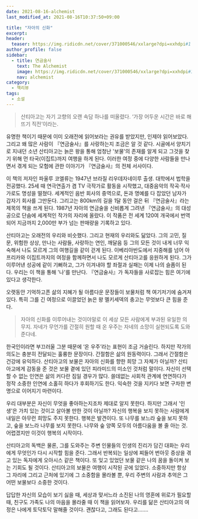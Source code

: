 ```yaml
---
date: 2021-08-16-alchemist
last_modified_at: 2021-08-16T10:37:50+09:00

title: "자아의 신화"
excerpt:
header:
  teaser: https://img.ridicdn.net/cover/371000546/xxlarge?dpi=xxhdpi#1
author_profile: false
sidebar:
  - title: 연금술사
    text: The Alchemist
    image: https://img.ridicdn.net/cover/371000546/xxlarge?dpi=xxhdpi#1
    nav: alchemist
category:
  - 책리뷰
tags:
  - 소설
---
```

> 산티아고는 자기 고향의 오랜 속담 하나를 떠올렸다. ‘가장 어두운 시간은 바로 해 뜨기 직전’이라는.

유명한 책이기 때문에 이미 오래전에 읽어보라는 권유를 받았지만, 인제야 읽어보았다. 그리고 왜 많은 사람이 『연금술사』를 사랑하는지 조금은 알 것 같다. 시골에서 양치기로 지내던 소년 산티아고는 늙은 왕을 통해 엄청난 '보물'의 존재를 알게 되고 그것을 찾기 위해 먼 타국(이집트)까지 여행을 하게 된다. 이러한 여정 중에 다양한 사람들을 만나면서 겪게 되는 모험에 관한 이야기가 『연금술사』의 전체 서사이다.

이 책의 저자인 파울루 코엘류는 1947년 브라질 리우데자네이루 출생. 대학에서 법학을 전공했다. 25세 때 연극연출가 겸 TV 극작가로 활동을 시작했고, 대중음악의 작곡·작사가로도 명성을 떨쳤다. 세계적인 음반 회사의 중역으로, 돈과 명예를 다 잡았던 남자가 갑자기 회사를 그만둔다. 그리고는 800km의 길을 1달 동안 걸은 뒤 『연금술사』라는 제목의 책을 쓰게 된다. 1987년 자아의 연금술을 신비롭게 그려낸 『연금술사』의 대성공으로 단숨에 세계적인 작가의 자리에 올랐다. 이 작품은 전 세계 120여 개국에서 번역되어 지금까지 2,000만 부가 넘는 판매량을 기록하고 있다.

산티아고는 오래전의 우리와 비슷했다. 그리고 현재의 우리와도 닮았다. 그의 고민, 질문, 위험한 상상, 만나는 사람들, 사랑하는 연인, 깨달음 등 그의 모든 것이 내게 너무 익숙해서 나도 모르게 그의 여행길을 같이 걷게 된다. 이베리아반도에서 지중해를 넘어 아프리카와 이집트까지의 여정을 함께하면서 나도 모르게 산티아고를 응원하게 된다. 그가 이루어낸 성공에 같이 기뻐하고, 그가 이겨내야 할 좌절과 실패는 이제 나의 슬픔이 된다. 우리는 이 책을 통해 '나'를 만난다. 『연금술사』가 독자들을 사로잡는 힘은 여기에 있다고 생각한다.

오랫동안 기억하고픈 삶의 지혜가 될 아름다운 문장들이 보물처럼 책 여기저기에 숨겨져 있다. 특히 그를 긴 여정으로 이끌었던 늙은 왕 멜키세덱의 충고는 무엇보다 큰 힘을 준다. 

> 자아의 신화를 이루어내는 것이야말로 이 세상 모든 사람에게 부과된 유일한 의무지. 자네가 무언가를 간절히 원할 때 온 우주는 자네의 소망이 실현되도록 도와준다네.

한국인이라면 부끄러울 그분 때문에 ‘온 우주’라는 표현이 조금 거슬린다. 하지만 작가의 의도는 충분히 전달되는 훌륭한 문장이다. 간절함은 삶의 원동력이다. 그래서 간절함은 건강에 유익하다. 산티아고의 보물은 자아의 신화를 향한 희망 그 자체가 아닐까? 산티아고에게 감동을 준 것은 보물 곁에 있던 피라미드의 미소인 것처럼 말이다. 자신이 선택할 수 없는 인연은 삶의 커다란 짐일 경우가 많다. 쓸데없는 사회적 관계에 연연하다가 정작 소중한 인연에 소홀히 하다가 후회하기도 한다. 익숙한 것을 지키다 보면 구차한 변명으로 이어지기 마련이다.

우리 대부분은 자신이 무엇을 좋아하는지조차 제대로 알지 못한다. 하지만 그래서 '인생'은 가치 있는 것이고 살아볼 만한 것이 아닐까? 자신의 행복을 보지 못하는 사람에게 내일은 아무런 희망도 주지 못한다. 행복은 발견이다. 또 나무를 보느라 숲을 보지 못하고, 숲을 보느라 나무를 보지 못한다. 나무와 숲 양쪽 모두의 아름다움을 볼 줄 아는 것. 어렵겠지만 이것이 행복의 시작이다.

산티아고의 독백은 물론, 그를 도와주는 주변 인물들의 인생의 진리가 담긴 대화는 우리에게 무엇인가 다시 시작할 힘을 준다. 그래서 반복되는 일상에 찌들어 번아웃 증상을 겪고 있는 독자에게 오아시스 같은 책이다. 또 잊고 있었던 보물 같은 나의 꿈을 돌이켜 보는 기회도 될 것이다. 산티아고의 보물은 여행이 시작된 곳에 있었다. 소중하지만 항상 그 자리에 그리고 근처에 있기에 그 소중함을 몰라볼 뿐, 우리 주변의 사람과 추억은 그 어떤 보물보다 소중한 것이다.

답답한 자신의 모습이 보기 싫을 때, 세상과 맞서느라 소진된 나의 영혼에 위로가 필요할 때, 친구도 가족도 나의 마음을 몰라줄 때 이 책을 읽어보자. 우리를 닮은 산티아고의 여정은 나에게 토닥토닥 말해줄 것이다. 괜찮다고, 그래도 된다고…….
